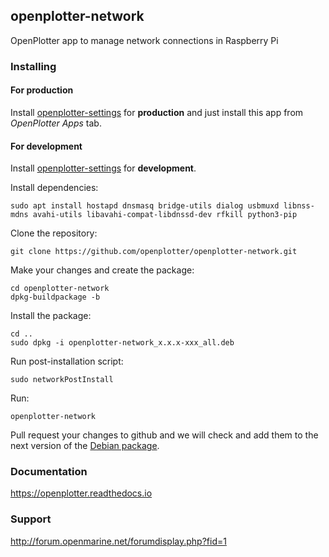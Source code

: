 ## openplotter-network

OpenPlotter app to manage network connections in Raspberry Pi

### Installing

#### For production

Install [openplotter-settings](https://github.com/openplotter/openplotter-settings) for **production** and just install this app from *OpenPlotter Apps* tab.

#### For development

Install [openplotter-settings](https://github.com/openplotter/openplotter-settings) for **development**.

Install dependencies:

```
sudo apt install hostapd dnsmasq bridge-utils dialog usbmuxd libnss-mdns avahi-utils libavahi-compat-libdnssd-dev rfkill python3-pip
```

Clone the repository:

`git clone https://github.com/openplotter/openplotter-network.git`

Make your changes and create the package:

```
cd openplotter-network
dpkg-buildpackage -b
```

Install the package:

```
cd ..
sudo dpkg -i openplotter-network_x.x.x-xxx_all.deb
```

Run post-installation script:

`sudo networkPostInstall`

Run:

`openplotter-network`

Pull request your changes to github and we will check and add them to the next version of the [Debian package](https://cloudsmith.io/~openplotter/repos/openplotter/packages/).

### Documentation

https://openplotter.readthedocs.io

### Support

http://forum.openmarine.net/forumdisplay.php?fid=1